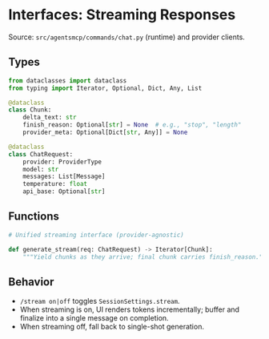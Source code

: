 # Interfaces: Streaming Responses

Source: `src/agentsmcp/commands/chat.py` (runtime) and provider clients.

## Types

```python
from dataclasses import dataclass
from typing import Iterator, Optional, Dict, Any, List

@dataclass
class Chunk:
    delta_text: str
    finish_reason: Optional[str] = None  # e.g., "stop", "length"
    provider_meta: Optional[Dict[str, Any]] = None

@dataclass
class ChatRequest:
    provider: ProviderType
    model: str
    messages: List[Message]
    temperature: float
    api_base: Optional[str]
```

## Functions

```python
# Unified streaming interface (provider-agnostic)

def generate_stream(req: ChatRequest) -> Iterator[Chunk]:
    """Yield chunks as they arrive; final chunk carries finish_reason."""
```

## Behavior

- `/stream on|off` toggles `SessionSettings.stream`.
- When streaming is on, UI renders tokens incrementally; buffer and finalize into a single message on completion.
- When streaming off, fall back to single-shot generation.

